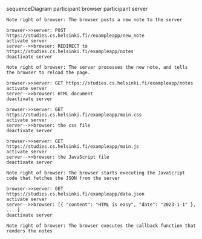 sequenceDiagram
    participant browser
    participant server
    
    Note right of browser: The browser posts a new note to the server
    
    browser->>server: POST https://studies.cs.helsinki.fi//exampleapp/new_note
    activate server
    server-->>browser: REDIRECT to https://studies.cs.helsinki.fi/exampleapp/notes
    deactivate server
    
    Note right of browser: The server processes the new note, and tells the browser to reload the page.
    
    browser->>server: GET https://studies.cs.helsinki.fi/exampleapp/notes
    activate server
    server-->>browser: HTML document
    deactivate server
    
    browser->>server: GET https://studies.cs.helsinki.fi/exampleapp/main.css
    activate server
    server-->>browser: the css file
    deactivate server
    
    browser->>server: GET https://studies.cs.helsinki.fi/exampleapp/main.js
    activate server
    server-->>browser: the JavaScript file
    deactivate server
    
    Note right of browser: The browser starts executing the JavaScript code that fetches the JSON from the server
    
    browser->>server: GET https://studies.cs.helsinki.fi/exampleapp/data.json
    activate server
    server-->>browser: [{ "content": "HTML is easy", "date": "2023-1-1" }, ... ]
    deactivate server    

    Note right of browser: The browser executes the callback function that renders the notes 
